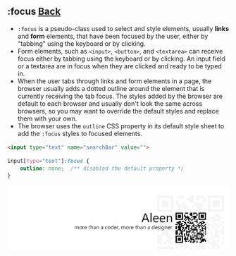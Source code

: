 ## :focus [**Back**](./../pseudoClass.md)

- `:focus` is a pseudo-class used to select and style elements, usually **links** and **form** elements, that have been focused by the user, either by "tabbing" using the keyboard or by clicking.
- Form elements, such as `<input>`, `<button>`, and `<textarea>` can receive focus either by tabbing using the keyboard or by clicking. An input field or a textarea are in focus when they are clicked and ready to be typed in.
- When the user tabs through links and form elements in a page, the browser usually adds a dotted outline around the element that is currently receiving the tab focus. The styles added by the browser are default to each browser and usually don't look the same across browsers, so you may want to override the default styles and replace them with your own.
- The browser uses the `outline` CSS property in its default style sheet to add the `:focus` styles to focused elements.

```html
<input type="text" name="searchBar" value="">
```

```css
input[type="text"]:focus {
    outline: none;  /** disabled the default property */
}
```


<a href="http://aleen42.github.io/" target="_blank" ><img src="./../../../pic/tail.gif"></a>